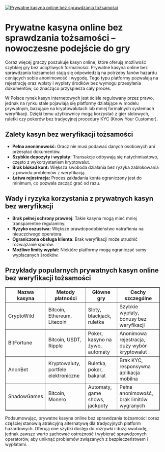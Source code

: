 [![Prywatne kasyna online bez sprawdzania tożsamości](https://123-caf.pages.dev/gitsignup.png)](https://vrmoo.ru/Bt82HjjY)

<h1>Prywatne kasyna online bez sprawdzania tożsamości – nowoczesne podejście do gry</h1> <p>Coraz więcej graczy poszukuje kasyn online, które oferują możliwość szybkiej gry bez uciążliwych formalności. Prywatne kasyna online bez sprawdzania tożsamości stają się odpowiedzią na potrzeby fanów hazardu ceniących sobie anonimowość i wygodę. Tego typu platformy pozwalają na rejestrację oraz wpłaty i wypłaty środków bez wymogu przesyłania dokumentów, co znacząco przyspiesza cały proces.</p>  <p>W Polsce rynek kasyn internetowych jest ściśle regulowany przez prawo, jednak na rynku stale pojawiają się platformy działające w modelu prywatnym, bazujące na kryptowalutach lub mniej formalnych systemach weryfikacji. Dzięki temu użytkownicy mogą korzystać z gier slotowych, ruletki czy pokerów bez tradycyjnej procedury KYC (Know Your Customer).</p>  <h2>Zalety kasyn bez weryfikacji tożsamości</h2> <ul> <li><strong>Pełna anonimowość:</strong> Gracz nie musi podawać danych osobowych ani przesyłać dokumentów.</li> <li><strong>Szybkie depozyty i wypłaty:</strong> Transakcje odbywają się natychmiastowo, często z wykorzystaniem kryptowalut.</li> <li><strong>Brak blokad kont:</strong> Większa swoboda działania bez ryzyka zablokowania z powodu problemów z weryfikacją.</li> <li><strong>Łatwa rejestracja:</strong> Proces zakładania konta ograniczony jest do minimum, co pozwala zacząć grać od razu.</li> </ul>  <h2>Wady i ryzyka korzystania z prywatnych kasyn bez weryfikacji</h2> <ul> <li><strong>Brak pełnej ochrony prawnej:</strong> Takie kasyna mogą mieć mniej transparentne regulaminy.</li> <li><strong>Ryzyko oszustwa:</strong> Większe prawdopodobieństwo natrafienia na nieuczciwego operatora.</li> <li><strong>Ograniczona obsługa klienta:</strong> Brak weryfikacji może utrudnić rozwiązanie sporów.</li> <li><strong>Możliwe limity wypłat:</strong> Niektóre platformy mogą ograniczać sumy wypłacanych środków.</li> </ul>  <h2>Przykłady popularnych prywatnych kasyn online bez weryfikacji tożsamości</h2> <table style="width:100%; border-collapse: collapse;" border="1" cellpadding="8"> <thead> <tr> <th>Nazwa kasyna</th> <th>Metody płatności</th> <th>Główne gry</th> <th>Cechy szczególne</th> </tr> </thead> <tbody> <tr> <td>CryptoWild</td> <td>Bitcoin, Ethereum, Litecoin</td> <td>Sloty, blackjack, ruletka</td> <td>Szybkie wypłaty, bonusy bez weryfikacji</td> </tr> <tr> <td>BitFortune</td> <td>Bitcoin, USDT, Ripple</td> <td>Poker, kasyno na żywo, automaty</td> <td>Anonimowa rejestracja, duży wybór kryptowalut</td> </tr> <tr> <td>AnonBet</td> <td>Kryptowaluty, portfele elektroniczne</td> <td>Ruletka, poker, bakarat</td> <td>Brak KYC, responsywna aplikacja mobilna</td> </tr> <tr> <td>ShadowGames</td> <td>Bitcoin, Monero</td> <td>Automaty, game shows, jackpoty</td> <td>Pełna anonimowość, brak limitów wygranych</td> </tr> </tbody> </table>  <p>Podsumowując, prywatne kasyna online bez sprawdzania tożsamości coraz częściej stanowią atrakcyjną alternatywę dla tradycyjnych platform hazardowych. Oferują one szybki dostęp do rozrywki i dużą swobodę, jednak zawsze warto zachować ostrożność i wybierać sprawdzonych operatorów, aby uniknąć problemów związanych z bezpieczeństwem i wypłatami.</p>